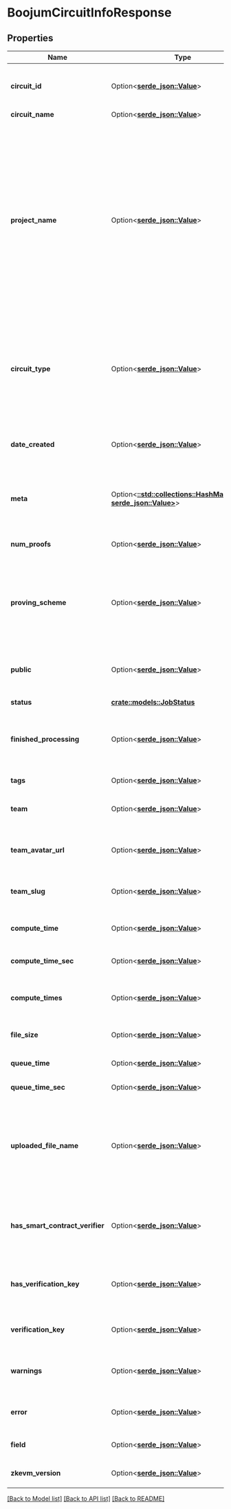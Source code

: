 # BoojumCircuitInfoResponse

## Properties

Name | Type | Description | Notes
------------ | ------------- | ------------- | -------------
**circuit_id** | Option<[**serde_json::Value**](.md)> | A unique identifier generated for the circuit. UUID4 format. | 
**circuit_name** | Option<[**serde_json::Value**](.md)> |  | 
**project_name** | Option<[**serde_json::Value**](.md)> | The name of the project. This can be used in place of circuit_id for proving. This is specified during creation in the included sindri.json file. If the project is renamed, this will be the new name of the project, not the original name that was included in the sindri.json file. | 
**circuit_type** | Option<[**serde_json::Value**](serde_json::Value.md)> | The development framework used to write the circuit. This is specified during creation in the included sindri.json file. | 
**date_created** | Option<[**serde_json::Value**](.md)> | The UTC datetime the circuit was uploaded in ISO8601 format. | 
**meta** | Option<[**::std::collections::HashMap<String, serde_json::Value>**](serde_json::Value.md)> | Metadata keys and values for the circuit that were specified at creation time. | 
**num_proofs** | Option<[**serde_json::Value**](.md)> | The number of proofs submitted for this circuit. | 
**proving_scheme** | Option<[**serde_json::Value**](.md)> | The proving scheme for this circuit. This is specified during creation in the included sindri.json file. | 
**public** | Option<[**serde_json::Value**](.md)> | Whether the circuit is public. Public circuits can be used by any user. | 
**status** | [**crate::models::JobStatus**](JobStatus.md) |  | 
**finished_processing** | Option<[**serde_json::Value**](.md)> | The job is finished processing and waiting/polling can be terminated. | 
**tags** | Option<[**serde_json::Value**](.md)> | Tags for the circuit. | 
**team** | Option<[**serde_json::Value**](.md)> | The name of the team that owns this circuit. | 
**team_avatar_url** | Option<[**serde_json::Value**](.md)> | URL for the avatar image of the team that owns this circuit. | 
**team_slug** | Option<[**serde_json::Value**](.md)> | The slug of the team that owns this circuit. | 
**compute_time** | Option<[**serde_json::Value**](.md)> | Total compute time in ISO8601 format. | 
**compute_time_sec** | Option<[**serde_json::Value**](.md)> | Total compute time in seconds. | 
**compute_times** | Option<[**serde_json::Value**](.md)> | Detailed compute times for the circuit compilation. | 
**file_size** | Option<[**serde_json::Value**](.md)> | Total size of stored file(s) in bytes. | 
**queue_time** | Option<[**serde_json::Value**](.md)> | Queue time in ISO8601 format. | 
**queue_time_sec** | Option<[**serde_json::Value**](.md)> | Queue time in seconds. | 
**uploaded_file_name** | Option<[**serde_json::Value**](.md)> | The name of the uploaded circuit file. Note: the CLI and SDKs create a generic name when a directory is specified for upload. | 
**has_smart_contract_verifier** | Option<[**serde_json::Value**](.md)> | Boolean indicating whether this circuit has a smart contract verifier available. | 
**has_verification_key** | Option<[**serde_json::Value**](.md)> | Boolean indicating whether this circuit has a verification key available. | 
**verification_key** | Option<[**serde_json::Value**](.md)> | The verification key of this circuit. | 
**warnings** | Option<[**serde_json::Value**](.md)> | A list of runtime warnings with UTC timestamps. | 
**error** | Option<[**serde_json::Value**](.md)> | The error message for a failed circuit upload. | 
**field** | Option<[**serde_json::Value**](.md)> | The field over which proofs take place. | 
**zkevm_version** | Option<[**serde_json::Value**](.md)> | The zkSync Era zkEVM version tag. | 

[[Back to Model list]](../README.md#documentation-for-models) [[Back to API list]](../README.md#documentation-for-api-endpoints) [[Back to README]](../README.md)


